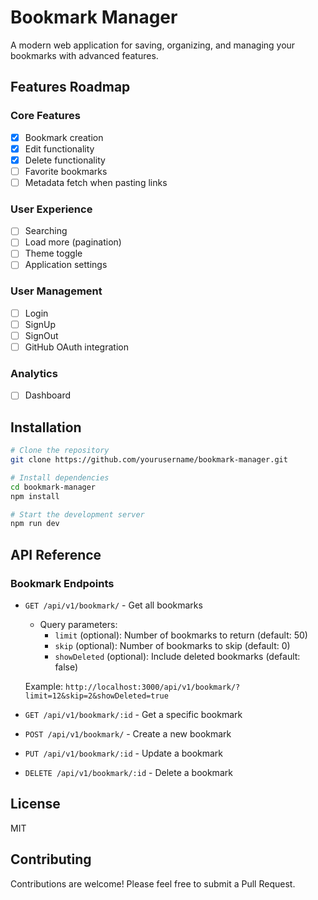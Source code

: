 # Bookmark Manager

A modern web application for saving, organizing, and managing your bookmarks with advanced features.

## Features Roadmap

### Core Features

- [x] Bookmark creation
- [x] Edit functionality
- [x] Delete functionality
- [ ] Favorite bookmarks
- [ ] Metadata fetch when pasting links

### User Experience

- [ ] Searching
- [ ] Load more (pagination)
- [ ] Theme toggle
- [ ] Application settings

### User Management

- [ ] Login
- [ ] SignUp
- [ ] SignOut
- [ ] GitHub OAuth integration

### Analytics

- [ ] Dashboard

## Installation

```bash
# Clone the repository
git clone https://github.com/yourusername/bookmark-manager.git

# Install dependencies
cd bookmark-manager
npm install

# Start the development server
npm run dev
```

## API Reference

### Bookmark Endpoints

- `GET /api/v1/bookmark/` - Get all bookmarks

  - Query parameters:
    - `limit` (optional): Number of bookmarks to return (default: 50)
    - `skip` (optional): Number of bookmarks to skip (default: 0)
    - `showDeleted` (optional): Include deleted bookmarks (default: false)

  Example: `http://localhost:3000/api/v1/bookmark/?limit=12&skip=2&showDeleted=true`

- `GET /api/v1/bookmark/:id` - Get a specific bookmark
- `POST /api/v1/bookmark/` - Create a new bookmark
- `PUT /api/v1/bookmark/:id` - Update a bookmark
- `DELETE /api/v1/bookmark/:id` - Delete a bookmark

## License

MIT

## Contributing

Contributions are welcome! Please feel free to submit a Pull Request.
